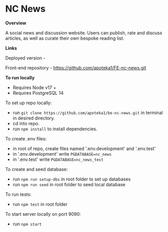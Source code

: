 # __NC News__

__Overview__

A social news and discussion website.
Users can publish, rate and discuss articles, as well as curate their own bespoke reading list.

__Links__

Deployed version - 

Front-end repository - https://github.com/apoteka1/FE-nc-news.git


__To run locally__

- Requires Node v17 +
- Requires PostgreSQL 14


To set up repo locally: 
- run  ```git clone https://github.com/apoteka1/be-nc-news.git``` in terminal in desired directory.
- cd into repo.
- run  ```npm install``` to install dependencies.  


To create .env files:
- in root of repo, create files named '.env.development' and '.env.test'
- in '.env.development' write ```PGDATABASE=nc_news```
- in '.env.test' write ```PGDATABASE=nc_news_test```


To create and seed database:
- run ```npm run setup-dbs``` in root folder to set up databases
- run ```npm run seed``` in root folder to seed local database


To run tests:
- run ```npm test``` in root folder


To start server locally on port 9090:
- run ```npm start```





